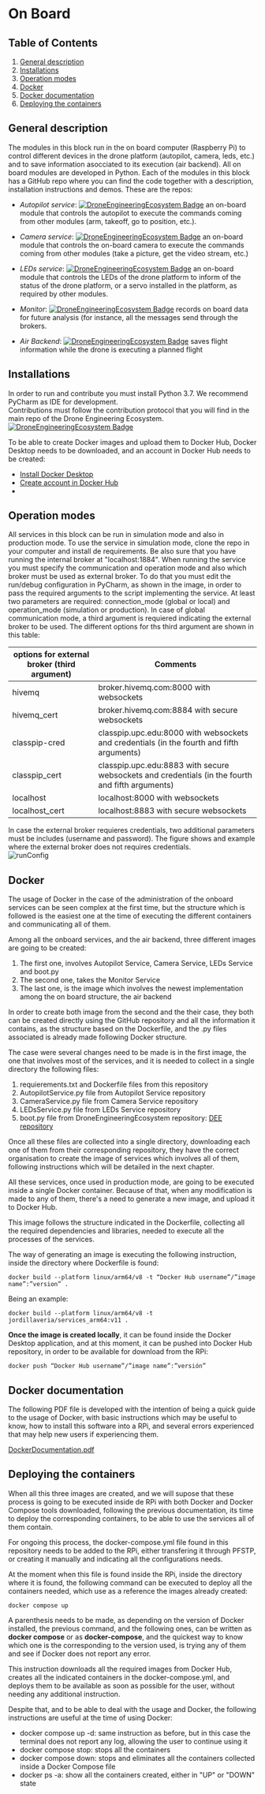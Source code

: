 # On Board

## Table of Contents

1. [General description](#general-description)
2. [Installations](#installations)
3. [Operation modes](#operation-modes)
4. [Docker](#docker)
5. [Docker documentation](#docker-documentation)
6. [Deploying the containers](#deploying-the-containers)

## General description
The modules in this block run in the on board computer (Raspberry Pi) to control different devices in the drone platform (autopilot, camera, leds, etc.) and to save information asocciated to its execution (air backend). All on board modules are developed in Python. 
Each of the modules in this block has a GitHub repo where you can find the code together with a description, installation instructions and demos. These are the repos:
* *Autopilot service*:
[![DroneEngineeringEcosystem Badge](https://img.shields.io/badge/DEE-AutopilotService-brightgreen.svg)](https://github.com/dronsEETAC/DroneAutopilotDEE) an on-board module that controls the autopilot to execute the commands coming from other modules (arm, takeoff, go to position, etc.).    

* *Camera service*:
[![DroneEngineeringEcosystem Badge](https://img.shields.io/badge/DEE-CameraService-brightgreen.svg)](https://github.com/dronsEETAC/CameraControllerDEE) an on-board module that controls the on-board camera to execute the commands coming from other modules (take a picture, get the video stream, etc.)       
   
* *LEDs service*:
[![DroneEngineeringEcosystem Badge](https://img.shields.io/badge/DEE-LEDsService-brightgreen.svg)](https://github.com/dronsEETAC/LEDsControllerDEE) an on-board module that controls the LEDs of the drone platform to inform of the status of the drone platform, or a servo installed in the platform, as required by other modules.  
    
* *Monitor*:
[![DroneEngineeringEcosystem Badge](https://img.shields.io/badge/DEE-Monitor-brightgreen.svg)](https://github.com/dronsEETAC/MonitorDEE) records on board data for future analysis (for instance, all the messages send through the brokers.

* *Air Backend*:
[![DroneEngineeringEcosystem Badge](https://img.shields.io/badge/DEE-Monitor-brightgreen.svg)](https://github.com/JordiLlaveria/AirAPIRESTDEE) saves flight information while the drone is executing a planned flight

## Installations

In order to run and contribute you must install Python 3.7. We recommend PyCharm as IDE for development.    
Contributions must follow the contribution protocol that you will find in the main repo of the Drone Engineering Ecosystem.
[![DroneEngineeringEcosystem Badge](https://img.shields.io/badge/DEE-MainRepo-brightgreen.svg)](https://github.com/dronsEETAC/DroneEngineeringEcosystemDEE)

To be able to create Docker images and upload them to Docker Hub, Docker Desktop needs to be downloaded, and an account in Docker Hub needs to be created:
- [Install Docker Desktop](https://www.docker.com/products/docker-desktop/)
- [Create account in Docker Hub](https://hub.docker.com/)
- 
## Operation modes
All services in this block can be run in simulation mode and also in production mode. To use the service in simulation mode, clone the repo in your computer and install de requirements. Be also sure that you have running the internal broker at "localhost:1884". When running the service you must specify the communication and operation mode and also which broker must be used as external broker. To do that you must edit the run/debug configuration in PyCharm, as shown in the image, in order to pass the required arguments to the script implementing the service. At least two parameters are required: connection_mode (global or local) and operation_mode (simulation or production). In case of global communication mode, a third argument is requiered indicating the external broker to be used. The different options for ths third argument are shown in this table:

options for external broker (third argument) | Comments    
--- | --- 
hivemq | broker.hivemq.com:8000 with websockets 
hivemq_cert | broker.hivemq.com:8884 with secure websockets  
classpip-cred |classpip.upc.edu:8000 with websockets and credentials (in the fourth and fifth arguments)   
classpip_cert | classpip.upc.edu:8883 with secure websockets and credentials (in the fourth and fifth arguments)   
localhost | localhost:8000 with websockets   
localhost_cert | localhost:8883 with secure websockets

In case the external broker requieres credentials, two additional parameters must be includes (username and password). The figure shows and example where the external broker does not requires credentials.   
![runConfig](https://github.com/dronsEETAC/DEE_OnBoard/assets/100842082/09c20edf-552f-436a-87bd-90192d75a299)

## Docker

The usage of Docker in the case of the administration of the onboard services can be seen complex at the first time, but the structure which is followed is the easiest one at the time of executing the different containers and communicating all of them.

Among all the onboard services, and the air backend, three different images are going to be created:
1. The first one, involves Autopilot Service, Camera Service, LEDs Service and boot.py
2. The second one, takes the Monitor Service
3. The last one, is the image which involves the newest implementation among the on board structure, the air backend

In order to create both image from the second and the their case, they both can be created directly using the GitHub repository and all the information it contains, as the structure based on the Dockerfile, and the .py files associated is already made following Docker structure.

The case were several changes need to be made is in the first image, the one that involves most of the services, and it is needed to collect in a single directory the following files:
1. requierements.txt and Dockerfile files from this repository
2. AutopilotService.py file from Autopilot Service repository
3. CameraService.py file from Camera Service repository
4. LEDsService.py file from LEDs Service repository
5. boot.py file from DroneEngineeringEcosystem repository: [DEE repository](https://github.com/dronsEETAC/DroneEngineeringEcosystemDEE)

Once all these files are collected into a single directory, downloading each one of them from their corresponding repository, they have the correct organisation to create the image of services which involves all of them, following instructions which will be detailed in the next chapter.

All these services, once used in production mode, are going to be executed inside a single Docker container. Because of that, when any modification is made to any of them, there's a need to generate a new image, and upload it to Docker Hub.

This image follows the structure indicated in the Dockerfile, collecting all the required dependencies and libraries, needed to execute all the processes of the services.

The way of generating an image is executing the following instruction, inside the directory where Dockerfile is found:

```
docker build --platform linux/arm64/v8 -t “Docker Hub username”/”image name”:”version” .
```

Being an example:

```
docker build --platform linux/arm64/v8 -t jordillaveria/services_arm64:v11 .
```

__Once the image is created locally__, it can be found inside the Docker Desktop application, and at this moment, it can be pushed into Docker Hub repository, in order to be available for download from the RPi:

```
docker push “Docker Hub username”/”image name”:”versión”
```

## Docker documentation

The following PDF file is developed with the intention of being a quick guide to the usage of Docker, with basic instructions which may be useful to know, how to install this software into a RPi, and several errors experienced that may help new users if experiencing them.

[DockerDocumentation.pdf](https://github.com/JordiLlaveria/OnBoardServicesDEE/blob/manager/DockerIntroduction.pdf)

## Deploying the containers

When all this three images are created, and we will supose that these process is going to be executed inside de RPi with both Docker and Docker Compose tools downloaded, following the previous documentation, its time to deploy the corresponding containers, to be able to use the services all of them contain.

For ongoing this process, the docker-compose.yml file found in this repository needs to be added to the RPi, either transfering it through PFSTP, or creating it manually and indicating all the configurations needs.

At the moment when this file is found inside the RPi, inside the directory where it is found, the following command can be executed to deploy all the containers needed, which use as a reference the images already created:

```
docker compose up
```

A parenthesis needs to be made, as depending on the version of Docker installed, the previous command, and the following ones, can be written as __docker compose__ or as __docker-compose__, and the quickest way to know which one is the corresponding to the version used, is trying any of them and see if Docker does not report any error.

This instruction downloads all the required images from Docker Hub, creates all the indicated containers in the docker-compose.yml, and deploys them to be available as soon as possible for the user, without needing any additional instruction.

Despite that, and to be able to deal with the usage and Docker, the following instructions are useful at the time of using Docker:
- docker compose up -d: same instruction as before, but in this case the terminal does not report any log, allowing the user to continue using it
- docker compose stop: stops all the containers
- docker compose down: stops and eliminates all the containers collected inside a Docker Compose file
- docker ps -a: show all the containers created, either in "UP" or "DOWN" state
